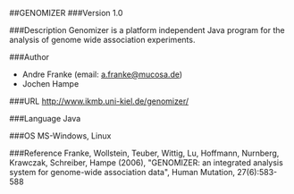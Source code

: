 ##GENOMIZER
###Version
1.0

###Description
Genomizer is a platform independent Java program for the analysis of genome wide association experiments.

###Author
* Andre Franke (email: a.franke@mucosa.de)
* Jochen Hampe

###URL
http://www.ikmb.uni-kiel.de/genomizer/

###Language
Java

###OS
MS-Windows, Linux

###Reference
Franke, Wollstein, Teuber, Wittig, Lu, Hoffmann, Nurnberg, Krawczak, Schreiber, Hampe (2006), "GENOMIZER: an integrated analysis system for genome-wide association data", Human Mutation, 27(6):583-588



